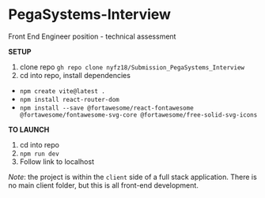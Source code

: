 # PegaSystems-Interview
Front End Engineer position - technical assessment 

**SETUP**
1. clone repo `gh repo clone nyfz18/Submission_PegaSystems_Interview` 
2. cd into repo, install dependencies 
- `npm create vite@latest .`
- `npm install react-router-dom`
- `npm install --save @fortawesome/react-fontawesome @fortawesome/fontawesome-svg-core @fortawesome/free-solid-svg-icons` 

**TO LAUNCH**
1. cd into repo 
2. `npm run dev`
3. Follow link to localhost

*Note*: the project is within the `client` side of a full stack application. There is no main client folder, but this is all front-end development.  

